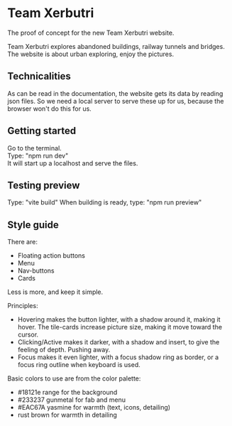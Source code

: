# Team Xerbutri

The proof of concept for the new Team Xerbutri website.

Team Xerbutri explores abandoned buildings, railway tunnels and bridges. The website is about urban exploring, enjoy the
pictures.

## Technicalities

As can be read in the documentation, the website gets its data by reading json files. So we need a local server to serve
these up for us, because the browser won't do this for us.

## Getting started

Go to the terminal.  
Type: "npm run dev"  
It will start up a localhost and serve the files.

## Testing preview

Type: "vite build"
When building is ready, type: "npm run preview"

## Style guide

There are:  
- Floating action buttons
- Menu
- Nav-buttons
- Cards

Less is more, and keep it simple.

Principles:
- Hovering makes the button lighter, with a shadow around it, making it hover. The tile-cards increase picture size, making it move toward the cursor.
- Clicking/Active makes it darker, with a shadow and insert, to give the feeling of depth. Pushing away.
- Focus makes it even lighter, with a focus shadow ring as border, or a focus ring outline when keyboard is used.

Basic colors to use are from the color palette:
- #18121e range for the background
- #233237 gunmetal for fab and menu
- #EAC67A yasmine for warmth (text, icons, detailing)
- rust brown for warmth in detailing
